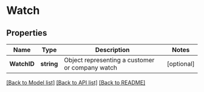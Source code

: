 # Watch

## Properties

Name | Type | Description | Notes
------------ | ------------- | ------------- | -------------
**WatchID** | **string** | Object representing a customer or company watch | [optional] 

[[Back to Model list]](../README.md#documentation-for-models) [[Back to API list]](../README.md#documentation-for-api-endpoints) [[Back to README]](../README.md)


